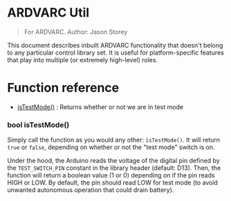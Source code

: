 # ARDVARC Util
> For ARDVARC.
> Author: Jason Storey

This document describes inbuilt ARDVARC functionality that doesn't belong to
any particular control library set. It is useful for platform-specific features
that play into multiple (or extremely high-level) roles.

# Function reference

* <a href="#istestmode">isTestMode()</a> : Returns whether or not we are in test mode

<a id="istestmode"></a>
### bool isTestMode()

Simply call the function as you would any other: `isTestMode()`. It will
return `true` or `false`, depending on whether or not the "test mode" switch
is on.

Under the hood, the Arduino reads the voltage of the digital pin defined by
the `TEST_SWITCH_PIN` constant in the library header (default: D13). Then, the
function will return a boolean value (1 or 0) depending on if the pin reads
HIGH or LOW. By default, the pin should read LOW for test mode (to avoid
unwanted autonomous operation that could drain battery).
